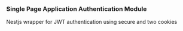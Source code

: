 ### Single Page Application Authentication Module

Nestjs wrapper for JWT authentication using secure and two cookies
